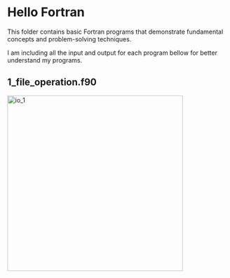 # Hello Fortran
This folder contains basic Fortran programs that demonstrate fundamental concepts and problem-solving techniques.

I am including all the input and output for each program bellow for better understand my programs.

## 1_file_operation.f90
<img src="https://mmm.sh/img/art/muntasir_alam.jpg" alt="io_1" width="400">

